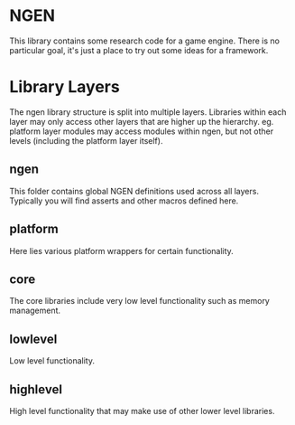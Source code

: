 NGEN
====
This library contains some research code for a game engine. There is no particular goal, it's just a place to
try out some ideas for a framework.

Library Layers
==============
The ngen library structure is split into multiple layers. Libraries within each layer may only access other layers
that are higher up the hierarchy. eg. platform layer modules may access modules within ngen, but not other levels
(including the platform layer itself).

ngen
----
This folder contains global NGEN definitions used across all layers. Typically you will find asserts and other
macros defined here.

platform
--------
Here lies various platform wrappers for certain functionality.

core
----
The core libraries include very low level functionality such as memory management.

lowlevel
--------
Low level functionality.

highlevel
---------
High level functionality that may make use of other lower level libraries.
